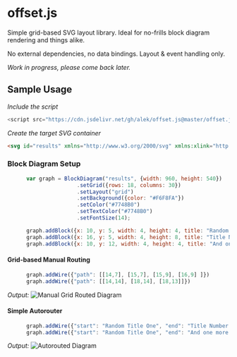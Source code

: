 # offset.js

Simple grid-based SVG layout library. Ideal for no-frills block diagram rendering and things alike. 

No external dependencies, no data bindings. Layout & event handling only. 

*Work in progress, please come back later.*

## Sample Usage ##

*Include the script*
```js
<script src="https://cdn.jsdelivr.net/gh/alek/offset.js@master/offset.js"></script>
```

*Create the target SVG container*
```html
<svg id="results" xmlns="http://www.w3.org/2000/svg" xmlns:xlink="http://www.w3.org/1999/xlink" width="960" height="540"></
```
### Block Diagram Setup ###

```js
      var graph = BlockDiagram("results", {width: 960, height: 540})
                      .setGrid({rows: 18, columns: 30})
                      .setLayout("grid")
                      .setBackground({color: "#F6F8FA"})
                      .setColor("#7748B0")
                      .setTextColor("#7748B0")
                      .setFontSize(14);

      graph.addBlock({x: 10, y: 5, width: 4, height: 4, title: "Random Title One"})
      graph.addBlock({x: 16, y: 5, width: 4, height: 8, title: "Title Number Two"})
      graph.addBlock({x: 10, y: 12, width: 4, height: 4, title: "And one more for good measure"})
```

#### Grid-based Manual Routing ####

```js
      graph.addWire({"path": [[14,7], [15,7], [15,9], [16,9] ]})
      graph.addWire({"path": [[14,14], [18,14], [18,13]]})
```

*Output:*
![Manual Grid Routed Diagram](https://user-images.githubusercontent.com/54517/82421251-98757480-9a35-11ea-8949-0985955572bb.png)

#### Simple Autorouter ####

```js
      graph.addWire({"start": "Random Title One", "end": "Title Number Two"})
      graph.addWire({"start": "Random Title One", "end": "And one more for good measure"})
```

*Output:*
![Autorouted Diagram](https://user-images.githubusercontent.com/54517/82588428-a5868680-9b4f-11ea-84ee-84563a5912a7.png)
